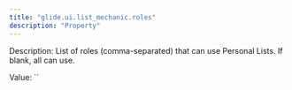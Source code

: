 ```yaml
---
title: "glide.ui.list_mechanic.roles"
description: "Property"
---
```


Description: List of roles (comma-separated) that can use Personal Lists. If blank, all can use.

Value: ``